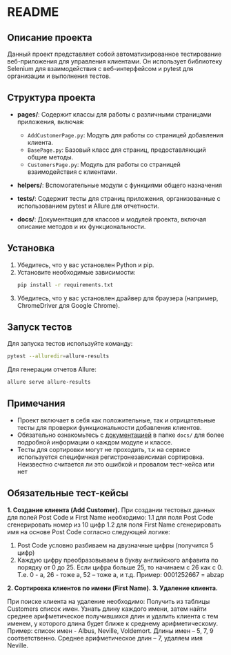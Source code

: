 # README

## Описание проекта
Данный проект представляет собой автоматизированное тестирование веб-приложения для управления клиентами. Он использует библиотеку Selenium для взаимодействия с веб-интерфейсом и pytest для организации и выполнения тестов.

## Структура проекта

- **pages/**: Содержит классы для работы с различными страницами приложения, включая:
  - `AddCustomerPage.py`: Модуль для работы со страницей добавления клиента.
  - `BasePage.py`: Базовый класс для страниц, предоставляющий общие методы.
  - `CustomersPage.py`: Модуль для работы со страницей взаимодействия с клиентами.

- **helpers/**: Вспомогательные модули с функциями общего назначения

- **tests/**: Содержит тесты для страниц приложения, организованные с использованием pytest и Allure для отчетности.

- **docs/**: Документация для классов и модулей проекта, включая описание методов и их функциональности.

## Установка
1. Убедитесь, что у вас установлен Python и pip.
2. Установите необходимые зависимости:
   ```bash
   pip install -r requirements.txt
   ```
3. Убедитесь, что у вас установлен драйвер для браузера (например, ChromeDriver для Google Chrome).

## Запуск тестов
Для запуска тестов используйте команду:
```bash
pytest --alluredir=allure-results
```
Для генерации отчетов Allure:
```bash
allure serve allure-results
```

## Примечания
- Проект включает в себя как положительные, так и отрицательные тесты для проверки функциональности добавления клиентов.
- Обязательно ознакомьтесь с [документацией](docs/index.md) в папке `docs/` для более подробной информации о каждом модуле и классе.
- Тесты для сортировки могут не проходить, т.к на сервисе используется специфичная регистронезависимая сортировка. Неизвестно считается ли это ошибкой и провалом тест-кейса или нет


## Обязательные тест-кейсы

**1. Создание клиента (Add Customer).**
При создании тестовых данных для полей Post Code и First Name необходимо:
1.1 для поля Post Code сгенерировать номер из 10 цифр
1.2 для поля First Name сгенерировать имя на основе Post Code согласно следующей логике:
1) Post Code условно разбиваем на двузначные цифры (получится 5 цифр)
2) Каждую цифру преобразовываем в букву английского алфавита по порядку от 0 до 25.
Если цифра больше 25, то начинаем с 26 как с 0. Т.е. 0 - a, 26 - тоже a, 52 – тоже a, и т.д.
Пример: 0001252667 = abzap

**2. Сортировка клиентов по имени (First Name).**
**3. Удаление клиента.**

При поиске клиента на удаление необходимо:
Получить из таблицы Customers список имен. Узнать длину каждого имени, затем найти среднее
арифметическое получившихся длин и удалить клиента с тем именем, у которого длина будет ближе
к среднему арифметическому.
Пример: список имен - Albus, Neville, Voldemort. Длины имен – 5, 7, 9 соответственно.
Среднее арифметическое длин – 7, удаляем имя Neville.